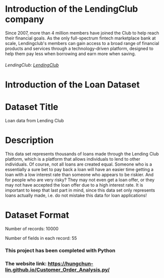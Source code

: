 <h1>Introduction of the LendingClub company</h1>
          <p>Since 2007, more than 4 million members have joined the Club to help reach their financial goals. As the only full-spectrum fintech marketplace bank at scale, Lendingclub's members can gain access to a broad range of financial products and services through a technology-driven platform, designed to help them pay less when borrowing and earn more when saving.</p>
          <h6>LendingClub: <a href="https://www.lendingclub.com/company/about-us">LendingClub</a></h6>
<h1>Introduction of the Loan Dataset</h1>
<h1>Dataset Title </h1> <p>Loan data from Lending Club</p>
<h1>Description</h1><p>This data set represents thousands of loans made through the Lending Club platform, which is a platform that allows individuals to lend to other individuals. Of course, not all loans are created equal. Someone who is a essentially a sure bet to pay back a loan will have an easier time getting a loan with a low interest rate than someone who appears to be riskier. And for people who are very risky? They may not even get a loan offer, or they may not have accepted the loan offer due to a high interest rate. It is important to keep that last part in mind, since this data set only represents loans actually made, i.e. do not mistake this data for loan applications!</p>    
<h1>Dataset Format </h1> <p>Number of records: 10000</p>
<p>Number of fields in each record: 55</p>

### This project has been completed with Python
### The website link: https://hungchun-lin.github.io/Customer_Order_Analysis.py/
